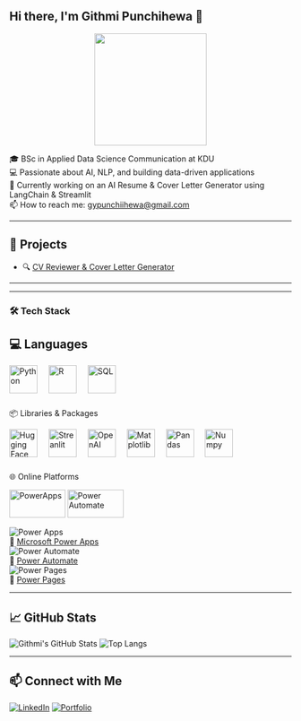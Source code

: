 ## Hi there, I'm Githmi Punchihewa 👋

<div align="center">
  <img height="200" src="https://media2.giphy.com/media/v1.Y2lkPTc5MGI3NjExbzloMDFmMGtyeTRsNjUxOHU2ZjNsMWd2M2V0c2N2eWllZTc5Nnk2MyZlcD12MV9pbnRlcm5hbF9naWZfYnlfaWQmY3Q9Zw/8PyTvI5EOu9LbAm8uS/giphy.gif"  />
</div>

🎓 BSc in Applied Data Science Communication at KDU  
💻 Passionate about AI, NLP, and building data-driven applications  
🌱 Currently working on an AI Resume & Cover Letter Generator using LangChain & Streamlit  
📫 How to reach me: gypunchiihewa@gmail.com

---

## 🚀 Projects
- 🔍 [CV Reviewer & Cover Letter Generator](https://github.com/Githmi22/CV_MATE.git)

---
<hr>
<h3 align="left"> <b>🛠️ Tech Stack </b></h3>

## 💻 Languages  
<div align="left">
  <img src= "https://cdn.jsdelivr.net/gh/devicons/devicon/icons/python/python-original.svg"       height="50" alt="Python"/>
  <img width="12" />
    <img src= "https://cdn.jsdelivr.net/gh/devicons/devicon/icons/r/r-original.svg" height="50" alt="R"/>
  <img width="12" />
    <img src= "https://brandlogos.net/wp-content/uploads/2025/03/microsoft_sql_server-logo_brandlogos.net_wykhq-512x512.png" height="50" alt="SQL"/>
  <img width="12" />
</div>
<be>

### 
📦 Libraries & Packages
<div align= "left">
  <img src= "https://huggingface.co/front/assets/huggingface_logo-noborder.svg" height="50"       alt="Hugging Face"/>
  <img width="12" />
  <img src= "https://streamlit.io/images/brand/streamlit-logo-secondary-colormark-darktext.png"    height="50" alt="Streanlit"/>
  <img width="12" />
  <img src= "https://encrypted-tbn0.gstatic.com/images?q=tbn:ANd9GcQ8fNJhry-1kuEy4XR7unXxJRaRO8vDCtI-Ig&s" height="50" alt="OpenAI"/>
  <img width="12" />
    <img src= "https://encrypted-tbn0.gstatic.com/images?q=tbn:ANd9GcRJtD77NqsHehyobngnMQaSRAQc41uDJq-OyQ&s" height="50" alt="Matplotlib"/>
  <img width="12" />
    <img src= "https://encrypted-tbn0.gstatic.com/images?q=tbn:ANd9GcRSu9xFbA6COOd9Wq-koFEoAFD7wpFgbvdz6Q&s" height="50" alt="Pandas"/>
  <img width="12" />
    <img src= "https://numpy.org/images/logo.svg" height="50" alt="Numpy"/>
  <img width="12" />

### 
🌐 Online Platforms 
<div align = "left">
  <img src= "https://www.tangentia.com/wp-content/themes/twentysixteen/images/digital/partners/powerapps-logo.png" height = "50" alt= "PowerApps"
<img width = "100">
  <img src= "https://roommanager.com/wp-content/uploads/2023/03/Power-Automate-Logo.png" height = "50" alt= "Power Automate"
<img width = "100">
  
![Power Apps](https://img.shields.io/badge/Power_Apps-742774?style=for-the-badge&logo=powerapps&logoWidth=30)  
  🔗 [Microsoft Power Apps](https://powerapps.microsoft.com/)  
![Power Automate](https://img.shields.io/badge/Power_Automate-0066FF?style=for-the-badge&logo=microsoftpowerautomate&logoWidth=30)  
  🔗 [Power Automate](https://powerautomate.microsoft.com/)  
![Power Pages](https://img.shields.io/badge/Power_Pages-5A4FCF?style=for-the-badge&logo=microsoft&logoWidth=30)  
  🔗 [Power Pages](https://powerpages.microsoft.com/)

---

## 📈 GitHub Stats
![Githmi's GitHub Stats](https://github-readme-stats.vercel.app/api?username=Githmi22&show_icons=true&theme=radical)
![Top Langs](https://github-readme-stats.vercel.app/api/top-langs/?username=Githmi22&layout=compact&theme=radical)

---

## 📫 Connect with Me
[![LinkedIn](https://img.shields.io/badge/LinkedIn-blue?logo=linkedin&style=for-the-badge)](https://linkedin.com/in/githmi-punchihewa-36a4b8283/)
[![Portfolio](https://img.shields.io/badge/Portfolio-000?style=for-the-badge&logo=github)](https://github.com/Githmi22/portfolio.git)

<!--
**Githmi22/Githmi22** is a ✨ _special_ ✨ repository because its `README.md` (this file) appears on your GitHub profile.

Here are some ideas to get you started:

- 🔭 I’m currently working on ...
- 🌱 I’m currently learning ...
- 👯 I’m looking to collaborate on ...
- 🤔 I’m looking for help with ...
- 💬 Ask me about ...
- 📫 How to reach me: ...
- 😄 Pronouns: ...
- ⚡ Fun fact: ...
-->
